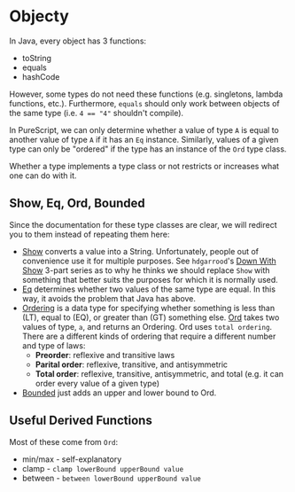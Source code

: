 # Objecty

In Java, every object has 3 functions:
- toString
- equals
- hashCode

However, some types do not need these functions (e.g. singletons, lambda functions, etc.). Furthermore, `equals` should only work between objects of the same type (i.e. `4 == "4"` shouldn't compile).

In PureScript, we can only determine whether a value of type `A` is equal to another value of type `A` if it has an `Eq` instance. Similarly, values of a given type can only be "ordered" if the type has an instance of the `Ord` type class.

Whether a type implements a type class or not restricts or increases what one can do with it.

## Show, Eq, Ord, Bounded

Since the documentation for these type classes are clear, we will redirect you to them instead of repeating them here:
- [Show](https://pursuit.purescript.org/packages/purescript-prelude/4.1.1/docs/Data.Show) converts a value into a String. Unfortunately, people out of convenience use it for multiple purposes. See `hdgarrood`'s [Down With Show](https://harry.garrood.me/blog/down-with-show-part-1/) 3-part series as to why he thinks we should replace `Show` with something that better suits the purposes for which it is normally used.
- [Eq](https://pursuit.purescript.org/packages/purescript-prelude/4.1.1/docs/Data.Eq) determines whether two values of the same type are equal. In this way, it avoids the problem that Java has above.
- [Ordering](https://pursuit.purescript.org/packages/purescript-prelude/4.1.1/docs/Data.Ordering) is a data type for specifying whether something is less than (LT), equal to (EQ), or greater than (GT) something else.  [Ord](https://pursuit.purescript.org/packages/purescript-prelude/4.1.1/docs/Data.Ord) takes two values of type, `a`, and returns an Ordering. Ord uses `total ordering`. There are a different kinds of ordering that require a different number and type of laws:
    - **Preorder**: reflexive and transitive laws
    - **Parital order**: reflexive, transitive, and antisymmetric
    - **Total order**: reflexive, transitive, antisymmetric, and total (e.g. it can order every value of a given type)
- [Bounded](https://pursuit.purescript.org/packages/purescript-prelude/4.1.1/docs/Data.Bounded) just adds an upper and lower bound to Ord.

## Useful Derived Functions

Most of these come from `Ord`:
- min/max - self-explanatory
- clamp - `clamp lowerBound upperBound value`
- between - `between lowerBound upperBound value`
